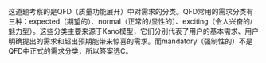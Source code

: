 这道题考察的是QFD（质量功能展开）中对需求的分类。QFD常用的需求分类有三种：expected（期望的）、normal（正常的/显性的）、exciting（令人兴奋的/魅力型）。这些分类主要来源于Kano模型，它们分别代表了用户的基本需求、用户明确提出的需求和超出预期能带来惊喜的需求。而mandatory（强制性的）不是QFD中正式的需求分类，所以答案选C。